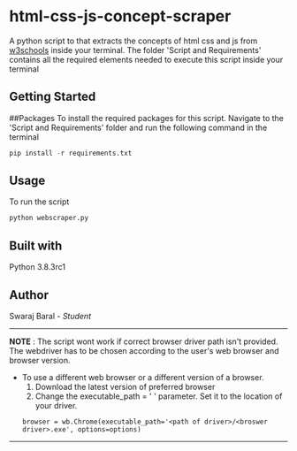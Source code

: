# html-css-js-concept-scraper
A python script to that extracts the concepts of html css and js from [w3schools](https://www.w3schools.com/) inside your terminal.
The folder 'Script and Requirements' contains all the required elements needed to execute this script inside your terminal

## Getting Started
##Packages
To install the required packages for this script. Navigate to the 'Script and Requirements' folder and run the following command in the terminal
```python
pip install -r requirements.txt
```
## Usage
To run the script
```python
python webscraper.py
```

## Built with
Python 3.8.3rc1

## Author
Swaraj Baral - *Student*

---
**NOTE**
: The script wont work if correct browser driver path isn't provided. The webdriver has to be chosen according to the user's web browser and browser version.
- To use a different web browser or a different version of a browser. 
  1. Download the latest version of preferred browser
  2. Change the executable_path = ' ' parameter. Set it to the location of your driver.
  ```python3
  browser = wb.Chrome(executable_path='<path of driver>/<broswer driver>.exe', options=options)
  ```
---
